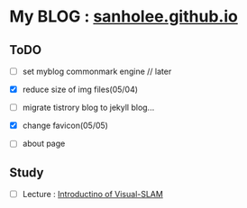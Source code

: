 # My BLOG : [sanholee.github.io](https://sanholee.github.io/)

## ToDO
- [ ] set myblog commonmark engine // later
- [x] reduce size of img files(05/04)
- [ ] migrate tistrory blog to jekyll blog...
- [x] change favicon(05/05)
- [ ] about page


## Study
- [ ] Lecture : [Introductino of Visual-SLAM](https://www.facebook.com/groups/spatialaikr/learning_content/?filter=242316043076666&post=246984172594527)

